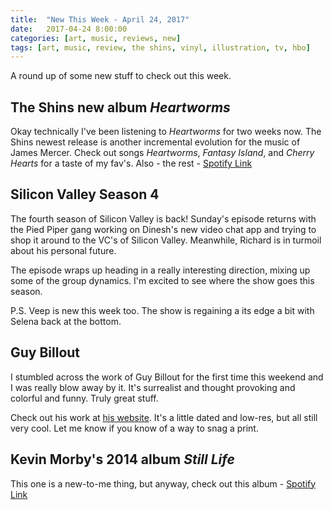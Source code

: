 ```yaml
---
title:  "New This Week - April 24, 2017"
date:   2017-04-24 8:00:00
categories: [art, music, reviews, new]
tags: [art, music, review, the shins, vinyl, illustration, tv, hbo]
---
```


A round up of some new stuff to check out this week.

## The Shins new album *Heartworms*

Okay technically I've been listening to *Heartworms* for two weeks now.  The Shins newest release is another incremental evolution for the music of James Mercer.  Check out songs *Heartworms*, *Fantasy Island*, and *Cherry Hearts* for a taste of my fav's.   Also - the rest - [Spotify Link](https://open.spotify.com/album/51q9Mkz5BVwTRYsMlLASVZ)

## Silicon Valley Season 4

The fourth season of Silicon Valley is back!  Sunday's episode returns with the Pied Piper gang working on Dinesh's new video chat app and trying to shop it around to the VC's of Silicon Valley.  Meanwhile, Richard is in turmoil about his personal future.  

The episode wraps up heading in a really interesting direction, mixing up some of the group dynamics.  I'm excited to see where the show goes this season.

P.S. Veep is new this week too.  The show is regaining a its edge a bit with Selena back at the bottom.

## Guy Billout

I stumbled across the work of Guy Billout for the first time this weekend and I was really blow away by it.  It's surrealist and thought provoking and colorful and funny.  Truly great stuff.

Check out his work at [his website](http://www.guybillout.com/).  It's a little dated and low-res, but all still very cool.  Let me know if you know of a way to snag a print.

## Kevin Morby's 2014 album *Still Life*

This one is a new-to-me thing, but anyway, check out this album - [Spotify Link](https://open.spotify.com/album/3tQTQZ8oy2IDwpmkYP08Fr)
